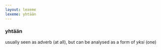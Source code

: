 ```yaml
---
layout: lexeme
lexeme: yhtään
---
```


###  yhtään 
usually seen as adverb (at all), but can be analysed as a form of *yksi* (one)

